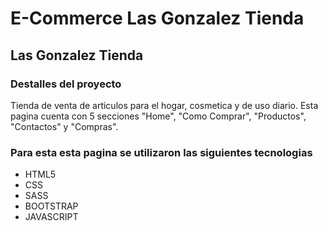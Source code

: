 <h1>E-Commerce Las Gonzalez Tienda</h1>
<h2>Las Gonzalez Tienda</h2>
<h3>Destalles del proyecto</h3>
<p>Tienda de venta de articulos para el hogar, cosmetica y de uso diario. Esta pagina cuenta con 5 secciones "Home", "Como Comprar", "Productos", "Contactos" y "Compras".</p>


<h3>Para esta esta pagina se utilizaron las siguientes tecnologias</h3>
<ul>
    <li>HTML5</li>
    <li>CSS</li>
    <li>SASS</li>
    <li>BOOTSTRAP</li>
    <li>JAVASCRIPT</li>
    
    
</ul>

